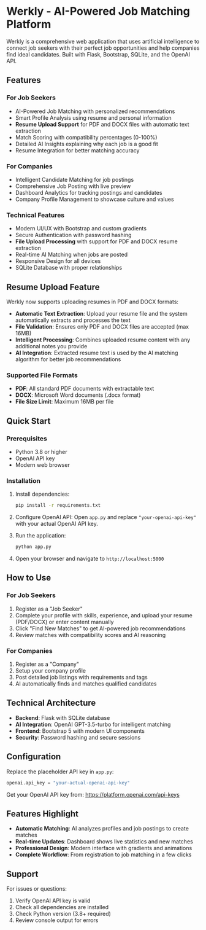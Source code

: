 # Werkly - AI-Powered Job Matching Platform

Werkly is a comprehensive web application that uses artificial intelligence to connect job seekers with their perfect job opportunities and help companies find ideal candidates. Built with Flask, Bootstrap, SQLite, and the OpenAI API.

## Features

### For Job Seekers
- AI-Powered Job Matching with personalized recommendations
- Smart Profile Analysis using resume and personal information
- **Resume Upload Support** for PDF and DOCX files with automatic text extraction
- Match Scoring with compatibility percentages (0-100%)
- Detailed AI Insights explaining why each job is a good fit
- Resume Integration for better matching accuracy

### For Companies
- Intelligent Candidate Matching for job postings
- Comprehensive Job Posting with live preview
- Dashboard Analytics for tracking postings and candidates
- Company Profile Management to showcase culture and values

### Technical Features
- Modern UI/UX with Bootstrap and custom gradients
- Secure Authentication with password hashing
- **File Upload Processing** with support for PDF and DOCX resume extraction
- Real-time AI Matching when jobs are posted
- Responsive Design for all devices
- SQLite Database with proper relationships

## Resume Upload Feature

Werkly now supports uploading resumes in PDF and DOCX formats:

- **Automatic Text Extraction**: Upload your resume file and the system automatically extracts and processes the text
- **File Validation**: Ensures only PDF and DOCX files are accepted (max 16MB)
- **Intelligent Processing**: Combines uploaded resume content with any additional notes you provide
- **AI Integration**: Extracted resume text is used by the AI matching algorithm for better job recommendations

### Supported File Formats
- **PDF**: All standard PDF documents with extractable text
- **DOCX**: Microsoft Word documents (.docx format)
- **File Size Limit**: Maximum 16MB per file

## Quick Start

### Prerequisites
- Python 3.8 or higher
- OpenAI API key
- Modern web browser

### Installation

1. Install dependencies:
   ```bash
   pip install -r requirements.txt
   ```

2. Configure OpenAI API:
   Open `app.py` and replace `"your-openai-api-key"` with your actual OpenAI API key.

3. Run the application:
   ```bash
   python app.py
   ```

4. Open your browser and navigate to `http://localhost:5000`

## How to Use

### For Job Seekers
1. Register as a "Job Seeker"
2. Complete your profile with skills, experience, and upload your resume (PDF/DOCX) or enter content manually
3. Click "Find New Matches" to get AI-powered job recommendations
4. Review matches with compatibility scores and AI reasoning

### For Companies
1. Register as a "Company" 
2. Setup your company profile
3. Post detailed job listings with requirements and tags
4. AI automatically finds and matches qualified candidates

## Technical Architecture

- **Backend**: Flask with SQLite database
- **AI Integration**: OpenAI GPT-3.5-turbo for intelligent matching
- **Frontend**: Bootstrap 5 with modern UI components
- **Security**: Password hashing and secure sessions

## Configuration

Replace the placeholder API key in `app.py`:
```python
openai.api_key = "your-actual-openai-api-key"
```

Get your OpenAI API key from: https://platform.openai.com/api-keys

## Features Highlight

- **Automatic Matching**: AI analyzes profiles and job postings to create matches
- **Real-time Updates**: Dashboard shows live statistics and new matches
- **Professional Design**: Modern interface with gradients and animations
- **Complete Workflow**: From registration to job matching in a few clicks

## Support

For issues or questions:
1. Verify OpenAI API key is valid
2. Check all dependencies are installed
3. Check Python version (3.8+ required)
4. Review console output for errors
